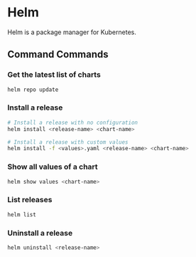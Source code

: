 # Helm

Helm is a package manager for Kubernetes.

## Command Commands

### Get the latest list of charts

```bash
helm repo update
```

### Install a release

```bash
# Install a release with no configuration
helm install <release-name> <chart-name>

# Install a release with custom values
helm install -f <values>.yaml <release-name> <chart-name>
```

### Show all values of a chart

```bash
helm show values <chart-name>
```

### List releases

```bash
helm list
```

### Uninstall a release

```bash
helm uninstall <release-name>
```
